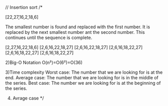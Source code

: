 // Insertion sort
/*

[22,27,16,2,18,6]

The smallest number is found and replaced with the first number.
It is replaced by the next smallest number ant the second number. This continues until the sequence is complete.

[2,27,16,22,18,6]
[2,6,16,22,18,27]
[2,6,16,22,18,27]
[2,6,16,18,22,27]
[2,6,16,18,22,27]
[2,6,16,18,22,27]

2)Big-O Notation
O(n²)=O(6²)=O(36)

3)Time complexity
 Worst case: The number that we are looking for  is at the end.
 Average case: The number that we are looking for is in the middle of the series.
 Best case: The number we are looking for is at the beginning of the series.
 
4) Avrage case
*/
